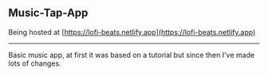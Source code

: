 ## Music-Tap-App

Being hosted at [https://lofi-beats.netlify.app](https://lofi-beats.netlify.app)<hr/>
Basic music app, at first it was based on a tutorial but since then I've made lots of changes.
